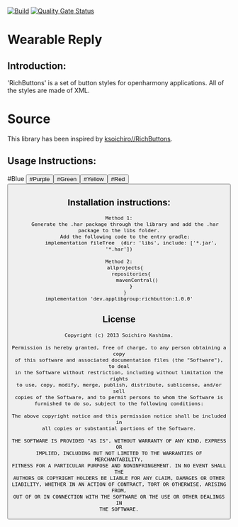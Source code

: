 [![Build](https://github.com/applibgroup/RichButtons/actions/workflows/main.yml/badge.svg)](https://github.com/applibgroup/RichButtons/actions/workflows/main.yml)
[![Quality Gate Status](https://sonarcloud.io/api/project_badges/measure?project=applibgroup_RichButtons&metric=alert_status)](https://sonarcloud.io/dashboard?id=applibgroup_RichButtons)

# Wearable Reply

## Introduction:
'RichButtons' is a set of button styles for openharmony applications. All of the styles are made of XML.

# Source
This library has been inspired by [ksoichiro//RichButtons](https://github.com/ksoichiro/RichButtons).


## Usage Instructions:

#Blue
            <Button
                ohos:background_element="$graphic:rb__blue_button"               
                ohos:text="RbButton.Blue"/>
#Purple
            <Button               
                ohos:background_element="$graphic:rb__button_purple"
                ohos:text="RbButton.purpal"/>
#Green
            <Button                
                ohos:background_element="$graphic:rb__button_green"
                ohos:text="RbButton.green"/>
#Yellow
            <Button
                ohos:background_element="$graphic:rb__button_yellow"
                ohos:text="RbButton.yellow"/>
#Red
            <Button                
                ohos:background_element="$graphic:rb__button_red"
                ohos:text="RbButton.red"/>

## Installation instructions:

```
Method 1:
    Generate the .har package through the library and add the .har package to the libs folder.
    Add the following code to the entry gradle:
        implementation fileTree  (dir: 'libs', include: ['*.jar', '*.har'])

Method 2:
    allprojects{
        repositories{
            mavenCentral()
        }
    }
implementation 'dev.applibgroup:richbutton:1.0.0'
```

## License

    Copyright (c) 2013 Soichiro Kashima.

    Permission is hereby granted, free of charge, to any person obtaining a copy
    of this software and associated documentation files (the "Software"), to deal
    in the Software without restriction, including without limitation the rights
    to use, copy, modify, merge, publish, distribute, sublicense, and/or sell
    copies of the Software, and to permit persons to whom the Software is
    furnished to do so, subject to the following conditions:

    The above copyright notice and this permission notice shall be included in
    all copies or substantial portions of the Software.

    THE SOFTWARE IS PROVIDED "AS IS", WITHOUT WARRANTY OF ANY KIND, EXPRESS OR
    IMPLIED, INCLUDING BUT NOT LIMITED TO THE WARRANTIES OF MERCHANTABILITY,
    FITNESS FOR A PARTICULAR PURPOSE AND NONINFRINGEMENT. IN NO EVENT SHALL THE
    AUTHORS OR COPYRIGHT HOLDERS BE LIABLE FOR ANY CLAIM, DAMAGES OR OTHER
    LIABILITY, WHETHER IN AN ACTION OF CONTRACT, TORT OR OTHERWISE, ARISING FROM,
    OUT OF OR IN CONNECTION WITH THE SOFTWARE OR THE USE OR OTHER DEALINGS IN
    THE SOFTWARE.
